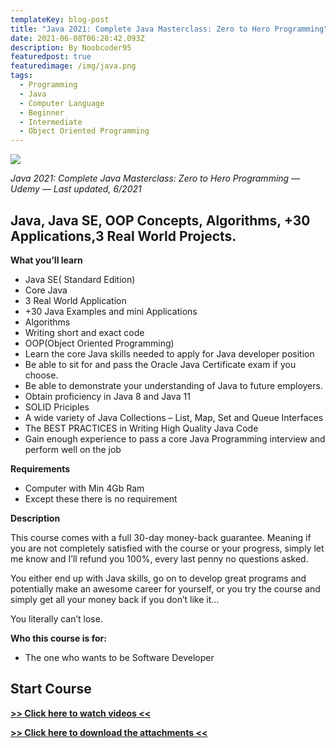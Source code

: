 ```yaml
---
templateKey: blog-post
title: "Java 2021: Complete Java Masterclass: Zero to Hero Programming"
date: 2021-06-08T06:28:42.093Z
description: By Noobcoder95
featuredpost: true
featuredimage: /img/java.png
tags:
  - Programming
  - Java
  - Computer Language
  - Beginner
  - Intermediate
  - Object Oriented Programming
---
```

![](/img/java.png)

*Java 2021: Complete Java Masterclass: Zero to Hero Programming — Udemy — Last updated, 6/2021*

## Java, Java SE, OOP Concepts, Algorithms, +30 Applications,3 Real World Projects.

**What you’ll learn**

* Java SE( Standard Edition)
* Core Java
* 3 Real World Application
* +30 Java Examples and mini Applications
* Algorithms
* Writing short and exact code
* OOP(Object Oriented Programming)
* Learn the core Java skills needed to apply for Java developer position
* Be able to sit for and pass the Oracle Java Certificate exam if you choose.
* Be able to demonstrate your understanding of Java to future employers.
* Obtain proficiency in Java 8 and Java 11
* SOLID Priciples
* A wide variety of Java Collections – List, Map, Set and Queue Interfaces
* The BEST PRACTICES in Writing High Quality Java Code
* Gain enough experience to pass a core Java Programming interview and perform well on the job


**Requirements**

* Computer with Min 4Gb Ram
* Except these there is no requirement


**Description**

This course comes with a full 30-day money-back guarantee. Meaning if you are not completely satisfied with the course or your progress, simply let me know and I’ll refund you 100%, every last penny no questions asked.

You either end up with Java skills, go on to develop great programs and potentially make an awesome career for yourself, or you try the course and simply get all your money back if you don’t like it…

You literally can’t lose.

**Who this course is for:**

* The one who wants to be Software Developer

## **Start Course**

**[>> Click here to watch videos <<](https://www.fembed.com/p/8ywx5a873kn-yz6)**

**[>> Click here to download the attachments <<](https://shrinke.me/AvpeQRL)**
